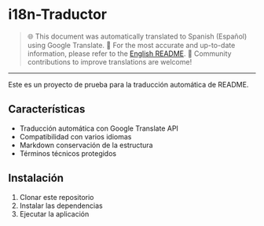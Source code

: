 # i18n-Traductor

> 🌐 This document was automatically translated to Spanish (Español) using Google Translate.
> 📝 For the most accurate and up-to-date information, please refer to the [English README](README.md).
> 🤝 Community contributions to improve translations are welcome!

---

Este es un proyecto de prueba para la traducción automática de README.

## Características

- Traducción automática con Google Translate API
- Compatibilidad con varios idiomas
- Markdown conservación de la estructura
- Términos técnicos protegidos

## Instalación

1. Clonar este repositorio
2. Instalar las dependencias
3. Ejecutar la aplicación
